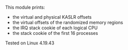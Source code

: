 This module prints:
* the virtual and physical KASLR offsets
* the virtual offsets of the randomized memory regions
* the IRQ stack cookie of each logical CPU
* the stack cookie of the first 16 processes

Tested on Linux 4.19.43
